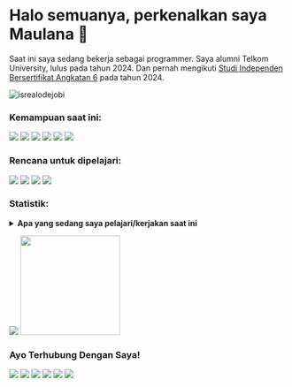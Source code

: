 # <strong>Halo semuanya, perkenalkan saya Maulana :wave:</strong>
Saat ini saya sedang bekerja sebagai programmer. Saya alumni Telkom University, lulus pada tahun 2024. Dan pernah mengikuti <a href="https://kampusmerdeka.kemdikbud.go.id/cert/f90e0a29532b2838d6888eae989192de2af9e88c19cf59">Studi Independen Bersertifikat Angkatan 6</a> pada tahun 2024.
<p align="left"> <img src="https://komarev.com/ghpvc/?username=lubismaulana&label=Profile%20views&color=0e75b6&style=flat" alt="isrealodejobi" />
</p>

### <strong>Kemampuan saat ini:</strong>
<p>
    <img src="https://img.shields.io/badge/Photoshop-Novice-blue?&logo=adobephotoshop" />
    <img src="https://img.shields.io/badge/Python-Novice-4584b6?&logo=python" />
    <img src="https://img.shields.io/badge/Bootstrap-Intermediate-563d7c?&logo=bootstrap" />
    <img src="https://img.shields.io/badge/JavaScript-Intermediate-f0db4f?&logo=javascript" />
    <img src="https://img.shields.io/badge/Go-Intermediate-29BEB0?&logo=go" />
    <img src="https://img.shields.io/badge/Laravel-Intermediate-F05340?&logo=laravel" />
</p>

### <strong>Rencana untuk dipelajari:</strong>
<p>
    <p>
    <img src="https://img.shields.io/badge/.Net-Rencana_Belajar-white?&logo=dotnet" />
    <img src="https://img.shields.io/badge/Spring_Boot-Rencana_Belajar-green?&logo=springboot" />
    <img src="https://img.shields.io/badge/Flutter-Rencana_Belajar-lightblue?&logo=flutter" />
    <img src="https://img.shields.io/badge/React-Sedang_Belajar-61DBFB?&logo=react" />
</p>

### <strong>Statistik</strong>:
<details>
 <summary><strong>Apa yang sedang saya pelajari/kerjakan saat ini</strong></summary>
    - 🔭 Saat ini saya sedang bekerja sebagai Full Stack Web Developer </br>
    - 🌱 Saat ini saya sedang tidak mempelajari apapun </br>
    - ⚡ Fakta menarik: saya suka bermain sudoku </br>
</details>

<p>
    <img src="https://github-readme-stats.vercel.app/api?username=lubismaulana&hide=contribs,prs&show_icons=true&hide_border=true&title_color=000" />
    <img src="https://github-readme-stats.vercel.app/api/top-langs/?username=lubismaulana&layout=compact" height=180 />
</p>
 
### <strong>Ayo Terhubung Dengan Saya!</strong>
<p>
    <a href="https://lubismaulana.github.io" target="blank"><img src="https://img.shields.io/badge/Website-lubismaulana.github.io-green?" /></a>
    <a href="mailto:maulanamlkib27@gmail.com" target="blank"><img src="https://img.shields.io/badge/Gmail-maulanamlkib27@gmail.com-BB001B?style=flat&logo=gmail" /></a>
    <a href="https://gitlab.com/LubisMaulana" target="blank"><img src="https://img.shields.io/badge/GitLab-LubisMaulana-fc6d26?logo=gitlab" /></a>
    <a href="https://www.linkedin.com/in/maulana-malik-ibrahim-lubis-2b6a61227/" target="blank"><img src="https://img.shields.io/badge/Linkedin-Maulana_Malik_Ibrahim_Lubis-007bb5?style=flat&logo=linkedin" /></a>
    <a href="https://www.instagram.com/maulanamalikiblbs/" target="blank"><img src="https://img.shields.io/badge/Instagram-@maulanamalikiblbs-E1306C?logo=instagram" /></a>
    <a href="https://wa.me/6282374399749" target="blank"><img src="https://img.shields.io/badge/WhatsApp-+62_823_7439_9749-25d366?logo=whatsapp" /></a>
</p>